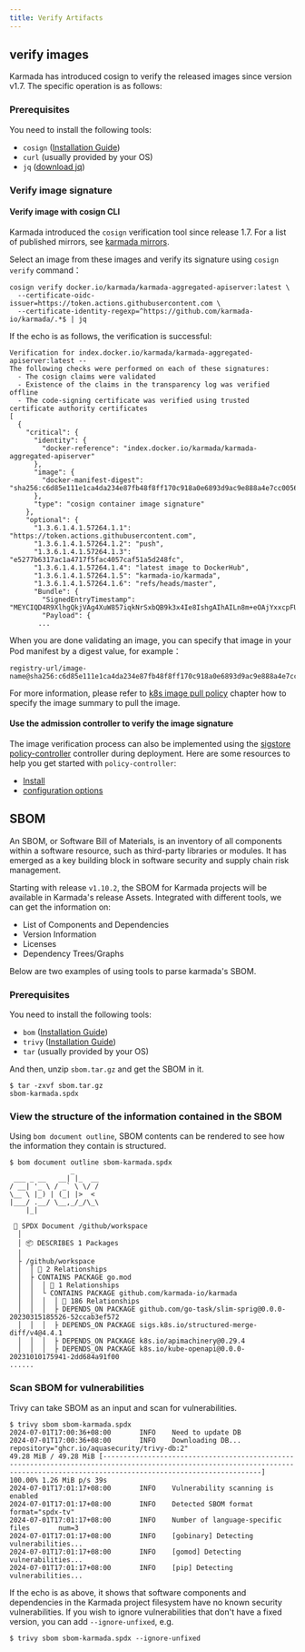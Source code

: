 ```yaml
---
title: Verify Artifacts
---
```


## verify images

Karmada has introduced cosign to verify the released images since version v1.7. The specific operation is as follows:

### Prerequisites

You need to install the following tools:

- `cosign` ([Installation Guide](https://docs.sigstore.dev/cosign/installation/))
- `curl` (usually provided by your OS)
- `jq` ([download jq](https://stedolan.github.io/jq/download/))

### Verify image signature

#### Verify image with cosign CLI

Karmada introduced the `cosign` verification tool since release 1.7. For a list of published mirrors, see [karmada mirrors](https://hub.docker.com/u/karmada).

Select an image from these images and verify its signature using `cosign verify` command：

```shell
cosign verify docker.io/karmada/karmada-aggregated-apiserver:latest \
  --certificate-oidc-issuer=https://token.actions.githubusercontent.com \
  --certificate-identity-regexp=^https://github.com/karmada-io/karmada/.*$ | jq
```

If the echo is as follows, the verification is successful:

```shell
Verification for index.docker.io/karmada/karmada-aggregated-apiserver:latest --
The following checks were performed on each of these signatures:
  - The cosign claims were validated
  - Existence of the claims in the transparency log was verified offline
  - The code-signing certificate was verified using trusted certificate authority certificates
[
  {
    "critical": {
      "identity": {
        "docker-reference": "index.docker.io/karmada/karmada-aggregated-apiserver"
      },
      "image": {
        "docker-manifest-digest": "sha256:c6d85e111e1ca4da234e87fb48f8ff170c918a0e6893d9ac9e888a4e7cc0056f"
      },
      "type": "cosign container image signature"
    },
    "optional": {
      "1.3.6.1.4.1.57264.1.1": "https://token.actions.githubusercontent.com",
      "1.3.6.1.4.1.57264.1.2": "push",
      "1.3.6.1.4.1.57264.1.3": "e5277b6317ac1a4717f5fac4057caf51a5d248fc",
      "1.3.6.1.4.1.57264.1.4": "latest image to DockerHub",
      "1.3.6.1.4.1.57264.1.5": "karmada-io/karmada",
      "1.3.6.1.4.1.57264.1.6": "refs/heads/master",
      "Bundle": {
        "SignedEntryTimestamp": "MEYCIQD4R9XlhgQkjVAg4XuW857iqkNrSxbQB9k3x4Ie8IshgAIhAILn8m+eOAjYxxcpFU42ghoiiuMnyY+Xda2CBE5WZruq",
        "Payload": {
       ...
```

When you are done validating an image, you can specify that image in your Pod manifest by a digest value, for example：

```console
registry-url/image-name@sha256:c6d85e111e1ca4da234e87fb48f8ff170c918a0e6893d9ac9e888a4e7cc0056f
```

For more information, please refer to [k8s image pull policy](https://kubernetes.io/docs/concepts/containers/images/#image-pull-policy) chapter how to specify the image summary to pull the image.

#### Use the admission controller to verify the image signature

The image verification process can also be implemented using the [sigstore policy-controller](https://docs.sigstore.dev/policy-controller/overview) controller during deployment. Here are some resources to help you get started with `policy-controller`:

- [Install](https://github.com/sigstore/helm-charts/tree/main/charts/policy-controller)
- [configuration options](https://github.com/sigstore/policy-controller/tree/main/config)

## SBOM

An SBOM, or Software Bill of Materials, is an inventory of all components within a software resource, such as third-party libraries or modules. It has emerged as a key building block in software security and supply chain risk management.

Starting with release `v1.10.2`, the SBOM for Karmada projects will be available in Karmada's release Assets. Integrated with different tools, we can get the information on:

- List of Components and Dependencies
- Version Information
- Licenses
- Dependency Trees/Graphs

Below are two examples of using tools to parse karmada's SBOM.

### Prerequisites

You need to install the following tools:

- `bom` ([Installation Guide](https://github.com/kubernetes-sigs/bom#installation))
- `trivy` ([Installation Guide](https://aquasecurity.github.io/trivy/v0.52/getting-started/installation/))
- `tar` (usually provided by your OS)

And then, unzip `sbom.tar.gz` and get the SBOM in it.

```shell
$ tar -zxvf sbom.tar.gz
sbom-karmada.spdx
```

### View the structure of the information contained in the SBOM

Using `bom document outline`, SBOM contents can be rendered to see how the information they contain is structured.

```shell
$ bom document outline sbom-karmada.spdx
               _      
 ___ _ __   __| |_  __
/ __| '_ \ / _` \ \/ /
\__ \ |_) | (_| |>  < 
|___/ .__/ \__,_/_/\_\
    |_|               

 📂 SPDX Document /github/workspace
  │ 
  │ 📦 DESCRIBES 1 Packages
  │ 
  ├ /github/workspace
  │  │ 🔗 2 Relationships
  │  ├ CONTAINS PACKAGE go.mod
  │  │  │ 🔗 1 Relationships
  │  │  └ CONTAINS PACKAGE github.com/karmada-io/karmada
  │  │  │  │ 🔗 186 Relationships
  │  │  │  ├ DEPENDS_ON PACKAGE github.com/go-task/slim-sprig@0.0.0-20230315185526-52ccab3ef572
  │  │  │  ├ DEPENDS_ON PACKAGE sigs.k8s.io/structured-merge-diff/v4@4.4.1
  │  │  │  ├ DEPENDS_ON PACKAGE k8s.io/apimachinery@0.29.4
  │  │  │  ├ DEPENDS_ON PACKAGE k8s.io/kube-openapi@0.0.0-20231010175941-2dd684a91f00
......
```
### Scan SBOM for vulnerabilities

Trivy can take SBOM as an input and scan for vulnerabilities.

```shell
$ trivy sbom sbom-karmada.spdx
2024-07-01T17:00:36+08:00       INFO    Need to update DB
2024-07-01T17:00:36+08:00       INFO    Downloading DB...       repository="ghcr.io/aquasecurity/trivy-db:2"
49.28 MiB / 49.28 MiB [-----------------------------------------------------------------------------------------------------------------------------------------------------------------------------------] 100.00% 1.26 MiB p/s 39s
2024-07-01T17:01:17+08:00       INFO    Vulnerability scanning is enabled
2024-07-01T17:01:17+08:00       INFO    Detected SBOM format    format="spdx-tv"
2024-07-01T17:01:17+08:00       INFO    Number of language-specific files       num=3
2024-07-01T17:01:17+08:00       INFO    [gobinary] Detecting vulnerabilities...
2024-07-01T17:01:17+08:00       INFO    [gomod] Detecting vulnerabilities...
2024-07-01T17:01:17+08:00       INFO    [pip] Detecting vulnerabilities...
```
If the echo is as above, it shows that software components and dependencies in the Karmada project filesystem have no known security vulnerabilities. If you wish to ignore vulnerabilities that don't have a fixed version, you can add `--ignore-unfixed`, e.g.

```shell
$ trivy sbom sbom-karmada.spdx --ignore-unfixed
```
